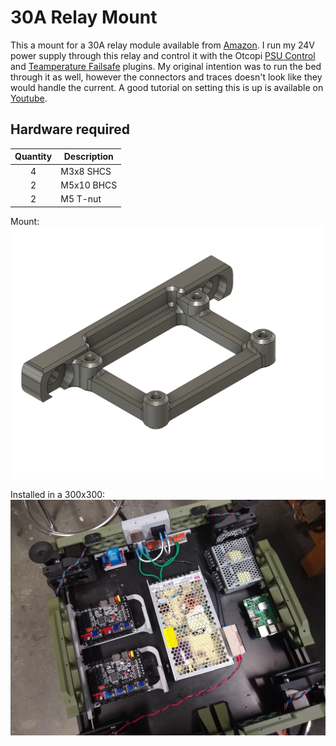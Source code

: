 # 30A Relay Mount

This a mount for a 30A relay module available from [Amazon](https://www.amazon.com/gp/product/B07ZWJNRMX). I run my 24V power supply through this relay and control it with the Otcopi [PSU Control](https://plugins.octoprint.org/plugins/psucontrol/) and [Teamperature Failsafe](https://plugins.octoprint.org/plugins/temperaturefailesafe/) plugins.  My original intention was to run the bed through it as well, however the connectors and traces doesn't look like they would handle the current.  A good tutorial on setting this is up is available on [Youtube](https://www.youtube.com/watch?v=ozCqqlPJ3a0).

## Hardware required

| Quantity | Description |
|:--------:|-------------|
| 4 | M3x8 SHCS |
| 2 | M5x10 BHCS |
| 2 | M5 T-nut |

Mount:
![Mount](30A_Relay_Mount.png)

Installed in a 300x300:
![Mount Installed](30A_Relay_Installed.jpg)